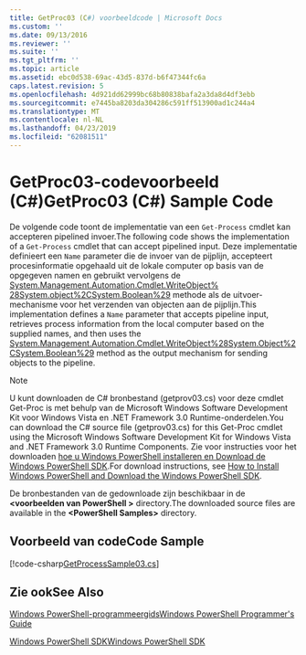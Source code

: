 ```yaml
---
title: GetProc03 (C#) voorbeeldcode | Microsoft Docs
ms.custom: ''
ms.date: 09/13/2016
ms.reviewer: ''
ms.suite: ''
ms.tgt_pltfrm: ''
ms.topic: article
ms.assetid: ebc0d538-69ac-43d5-837d-b6f47344fc6a
caps.latest.revision: 5
ms.openlocfilehash: 4d921dd62999bc68b80838bafa2a3da8d4df3ebb
ms.sourcegitcommit: e7445ba8203da304286c591ff513900ad1c244a4
ms.translationtype: MT
ms.contentlocale: nl-NL
ms.lasthandoff: 04/23/2019
ms.locfileid: "62081511"
---
```

# <a name="getproc03-c-sample-code"></a><span data-ttu-id="29edf-102">GetProc03-codevoorbeeld (C#)</span><span class="sxs-lookup"><span data-stu-id="29edf-102">GetProc03 (C#) Sample Code</span></span>

<span data-ttu-id="29edf-103">De volgende code toont de implementatie van een `Get-Process` cmdlet kan accepteren pipelined invoer.</span><span class="sxs-lookup"><span data-stu-id="29edf-103">The following code shows the implementation of a `Get-Process` cmdlet that can accept pipelined input.</span></span> <span data-ttu-id="29edf-104">Deze implementatie definieert een `Name` parameter die de invoer van de pijplijn, accepteert procesinformatie opgehaald uit de lokale computer op basis van de opgegeven namen en gebruikt vervolgens de [System.Management.Automation.Cmdlet.WriteObject% 28System.object%2CSystem.Boolean%29](/dotnet/api/System.Management.Automation.Cmdlet.WriteObject%28System.Object%2CSystem.Boolean%29) methode als de uitvoer-mechanisme voor het verzenden van objecten aan de pijplijn.</span><span class="sxs-lookup"><span data-stu-id="29edf-104">This implementation defines a `Name` parameter that accepts pipeline input, retrieves process information from the local computer based on the supplied names, and then uses the [System.Management.Automation.Cmdlet.WriteObject%28System.Object%2CSystem.Boolean%29](/dotnet/api/System.Management.Automation.Cmdlet.WriteObject%28System.Object%2CSystem.Boolean%29) method as the output mechanism for sending objects to the pipeline.</span></span>

> [!NOTE]
> <span data-ttu-id="29edf-105">U kunt downloaden de C# bronbestand (getprov03.cs) voor deze cmdlet Get-Proc is met behulp van de Microsoft Windows Software Development Kit voor Windows Vista en .NET Framework 3.0 Runtime-onderdelen.</span><span class="sxs-lookup"><span data-stu-id="29edf-105">You can download the C# source file (getprov03.cs) for this Get-Proc cmdlet using the Microsoft Windows Software Development Kit for Windows Vista and .NET Framework 3.0 Runtime Components.</span></span> <span data-ttu-id="29edf-106">Zie voor instructies voor het downloaden [hoe u Windows PowerShell installeren en Download de Windows PowerShell SDK](/powershell/developer/installing-the-windows-powershell-sdk).</span><span class="sxs-lookup"><span data-stu-id="29edf-106">For download instructions, see [How to Install Windows PowerShell and Download the Windows PowerShell SDK](/powershell/developer/installing-the-windows-powershell-sdk).</span></span>
>
> <span data-ttu-id="29edf-107">De bronbestanden van de gedownloade zijn beschikbaar in de  **\<voorbeelden van PowerShell >** directory.</span><span class="sxs-lookup"><span data-stu-id="29edf-107">The downloaded source files are available in the **\<PowerShell Samples>** directory.</span></span>

## <a name="code-sample"></a><span data-ttu-id="29edf-108">Voorbeeld van code</span><span class="sxs-lookup"><span data-stu-id="29edf-108">Code Sample</span></span>

[!code-csharp[GetProcessSample03.cs](../../powershell-sdk-samples/SDK-2.0/csharp/GetProcessSample03/GetProcessSample03.cs#L11-L78 "GetProcessSample03.cs")]

## <a name="see-also"></a><span data-ttu-id="29edf-109">Zie ook</span><span class="sxs-lookup"><span data-stu-id="29edf-109">See Also</span></span>

[<span data-ttu-id="29edf-110">Windows PowerShell-programmeergids</span><span class="sxs-lookup"><span data-stu-id="29edf-110">Windows PowerShell Programmer's Guide</span></span>](./windows-powershell-programmer-s-guide.md)

[<span data-ttu-id="29edf-111">Windows PowerShell SDK</span><span class="sxs-lookup"><span data-stu-id="29edf-111">Windows PowerShell SDK</span></span>](../windows-powershell-reference.md)